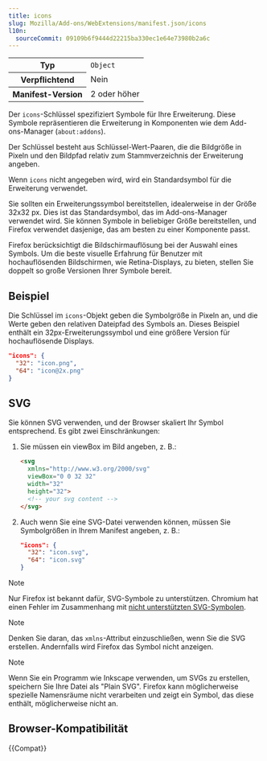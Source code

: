 ```yaml
---
title: icons
slug: Mozilla/Add-ons/WebExtensions/manifest.json/icons
l10n:
  sourceCommit: 09109b6f9444d22215ba330ec1e64e73980b2a6c
---
```


<table class="fullwidth-table standard-table">
  <tbody>
    <tr>
      <th scope="row">Typ</th>
      <td><code>Object</code></td>
    </tr>
    <tr>
      <th scope="row">Verpflichtend</th>
      <td>Nein</td>
    </tr>
    <tr>
      <th scope="row">Manifest-Version</th>
      <td>2 oder höher</td>
    </tr>
  </tbody>
</table>

Der `icons`-Schlüssel spezifiziert Symbole für Ihre Erweiterung. Diese Symbole repräsentieren die Erweiterung in Komponenten wie dem Add-ons-Manager (`about:addons`).

Der Schlüssel besteht aus Schlüssel-Wert-Paaren, die die Bildgröße in Pixeln und den Bildpfad relativ zum Stammverzeichnis der Erweiterung angeben.

Wenn `icons` nicht angegeben wird, wird ein Standardsymbol für die Erweiterung verwendet.

Sie sollten ein Erweiterungssymbol bereitstellen, idealerweise in der Größe 32x32 px. Dies ist das Standardsymbol, das im Add-ons-Manager verwendet wird. Sie können Symbole in beliebiger Größe bereitstellen, und Firefox verwendet dasjenige, das am besten zu einer Komponente passt.

Firefox berücksichtigt die Bildschirmauflösung bei der Auswahl eines Symbols. Um die beste visuelle Erfahrung für Benutzer mit hochauflösenden Bildschirmen, wie Retina-Displays, zu bieten, stellen Sie doppelt so große Versionen Ihrer Symbole bereit.

## Beispiel

Die Schlüssel im `icons`-Objekt geben die Symbolgröße in Pixeln an, und die Werte geben den relativen Dateipfad des Symbols an. Dieses Beispiel enthält ein 32px-Erweiterungssymbol und eine größere Version für hochauflösende Displays.

```json
"icons": {
  "32": "icon.png",
  "64": "icon@2x.png"
}
```

## SVG

Sie können SVG verwenden, und der Browser skaliert Ihr Symbol entsprechend. Es gibt zwei Einschränkungen:

1. Sie müssen ein viewBox im Bild angeben, z. B.:

   ```html
   <svg
     xmlns="http://www.w3.org/2000/svg"
     viewBox="0 0 32 32"
     width="32"
     height="32">
     <!-- your svg content -->
   </svg>
   ```

2. Auch wenn Sie eine SVG-Datei verwenden können, müssen Sie Symbolgrößen in Ihrem Manifest angeben, z. B.:

   ```json
   "icons": {
     "32": "icon.svg",
     "64": "icon.svg"
   }
   ```

> [!NOTE]
> Nur Firefox ist bekannt dafür, SVG-Symbole zu unterstützen. Chromium hat einen Fehler im Zusammenhang mit [nicht unterstützten SVG-Symbolen](https://crbug.com/29683).

> [!NOTE]
> Denken Sie daran, das `xmlns`-Attribut einzuschließen, wenn Sie die SVG erstellen. Andernfalls wird Firefox das Symbol nicht anzeigen.

> [!NOTE]
> Wenn Sie ein Programm wie Inkscape verwenden, um SVGs zu erstellen, speichern Sie Ihre Datei als "Plain SVG". Firefox kann möglicherweise spezielle Namensräume nicht verarbeiten und zeigt ein Symbol, das diese enthält, möglicherweise nicht an.

## Browser-Kompatibilität

{{Compat}}
